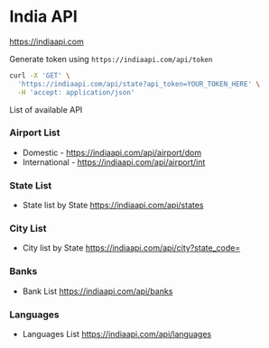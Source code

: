 # India API 

https://indiaapi.com


Generate token using `https://indiaapi.com/api/token`

```bash
curl -X 'GET' \
  'https://indiaapi.com/api/state?api_token=YOUR_TOKEN_HERE' \
  -H 'accept: application/json'
```

List of available API

### Airport List 
- Domestic - https://indiaapi.com/api/airport/dom
- International - https://indiaapi.com/api/airport/int

### State List
- State list by State https://indiaapi.com/api/states

### City List
- City list by State https://indiaapi.com/api/city?state_code=

### Banks
- Bank List https://indiaapi.com/api/banks

### Languages
- Languages List https://indiaapi.com/api/languages
